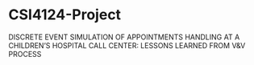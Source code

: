 # CSI4124-Project
DISCRETE EVENT SIMULATION OF APPOINTMENTS HANDLING AT A CHILDREN’S HOSPITAL CALL CENTER: LESSONS LEARNED FROM V&amp;V PROCESS
